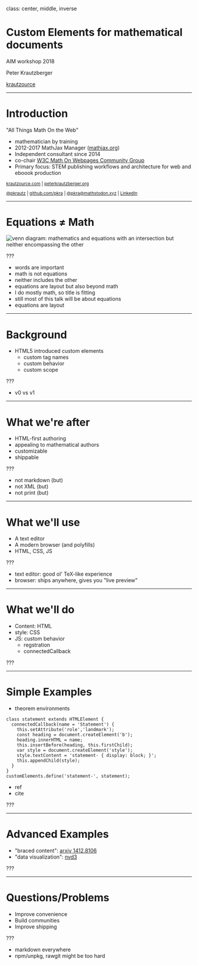 class: center, middle, inverse

# Custom Elements for mathematical documents

AIM workshop 2018

Peter Krautzberger

[krautzource](https://www.krautzource.com)

---

# Introduction


"All Things Math On the Web"

* mathematician by training
* 2012-2017 MathJax Manager ([mathjax.org](https://www.mathjax.org))
* Independent consultant since 2014
* co-chair [W3C Math On Webpages Community Group](https://w3c.github.io/mathonwebpages/)
* Primary focus: STEM publishing workflows and architecture for web and eboook production

<small>

[krautzource.com](https://www.krautzource.com/) | [peterkrautzberger.org](https://www.peterkrautzberger.org/)

[@pkrautz](https://twitter.com/pkrautz) |  [github.com/pkra](https://github.com/pkra) | [@pkra@mathstodon.xyz](https://mathstodon.xyz/@pkra) | [LinkedIn](https://www.linkedin.com/in/peter-krautzberger-6a54a445)

</small>


---

# Equations ≠ Math

<img style="width: auto; max-width:95%; height: auto; max-height:30vh" width="658.01306" height="420.36343" src="./img/eqn-math-diagram.svg" alt="venn diagram: mathematics and equations with an intersection but neither encompassing the other">

???
* words are important
* math is not equations
* neither includes the other
* equations are layout but also beyond math
* I do mostly math, so title is fitting
* still most of this talk will be about equations
* equations are layout

---

# Background

* HTML5 introduced custom elements
  * custom tag names
  * custom behavior
  * custom scope

???
* v0 vs v1

---

# What we're after

* HTML-first authoring
* appealing to mathematical authors
* customizable
* shippable

???

* not markdown (but)
* not XML (but)
* not print (but)


---

# What we'll use

* A text editor
* A modern browser (and polyfills)
* HTML, CSS, JS

???

* text editor: good ol' TeX-like experience
* browser: ships anywhere, gives you "live preview"

---

# What we'll do

* Content: HTML
* style: CSS
* JS: custom behavior
  * regstration
  * connectedCallback

???

---

# Simple Examples

* theorem environments
```
class statement extends HTMLElement {
  connectedCallback(name = 'Statement') {
    this.setAttribute('role','landmark');
    const heading = document.createElement('b');
    heading.innerHTML = name;
    this.insertBefore(heading, this.firstChild);
    var style = document.createElement('style');
    style.textContent = 'statement- { display: block; }';
    this.appendChild(style);
  }
}
customElements.define('statement-', statement);
```
* ref
* cite

???

---

# Advanced Examples

* "braced content": [arxiv 1412.8106](https://arxiv.org/abs/1412.8106)
* "data visualization": [nvd3](https://saeidzebardast.github.io/nvd3-elements/components/nvd3-elements/)

???

---

# Questions/Problems

* Improve convenience
* Build communities
* Improve shipping

???

* markdown everywhere
* npm/unpkg, rawgit might be too hard
